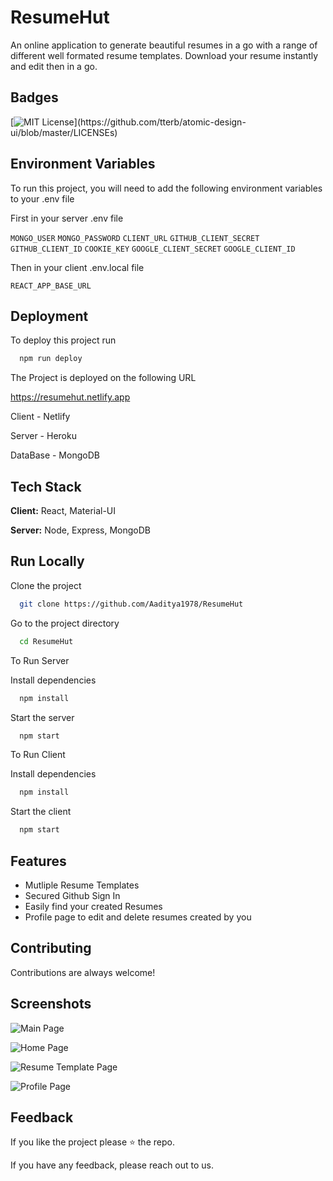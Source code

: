 # ResumeHut
An online application to generate beautiful resumes in a go
with a range of different well formated resume templates.
Download your resume instantly and edit then in a go.

## Badges

[![MIT License](https://img.shields.io/apm/l/atomic-design-ui.svg?)](https://github.com/tterb/atomic-design-ui/blob/master/LICENSEs)




## Environment Variables

To run this project, you will need to add the following environment variables to your .env file

First in your server .env file

`MONGO_USER` `MONGO_PASSWORD` `CLIENT_URL` `GITHUB_CLIENT_SECRET` `GITHUB_CLIENT_ID` 
 `COOKIE_KEY` `GOOGLE_CLIENT_SECRET`
`GOOGLE_CLIENT_ID`

Then in your client .env.local file

`REACT_APP_BASE_URL`


## Deployment

To deploy this project run

```bash
  npm run deploy
```

The Project is deployed on the following URL

https://resumehut.netlify.app

Client - Netlify

Server - Heroku

DataBase - MongoDB


## Tech Stack

**Client:** React, Material-UI

**Server:** Node, Express, MongoDB


## Run Locally

Clone the project

```bash
  git clone https://github.com/Aaditya1978/ResumeHut
```

Go to the project directory

```bash
  cd ResumeHut
```

To Run Server

Install dependencies

```bash
  npm install
```

Start the server

```bash
  npm start
```

To Run Client

Install dependencies

```bash
  npm install
```

Start the client

```bash
  npm start
```

## Features

- Mutliple Resume Templates
- Secured Github Sign In
- Easily find your created Resumes
- Profile page to edit and delete resumes created by you


## Contributing

Contributions are always welcome!


## Screenshots

![Main Page](https://res.cloudinary.com/dsi3u8pfq/image/upload/v1658245745/ResumeHut_fxkczg.png)

![Home Page](https://res.cloudinary.com/dsi3u8pfq/image/upload/v1658245814/ResumeHut_1_pslhh8.png)

![Resume Template Page](https://res.cloudinary.com/dsi3u8pfq/image/upload/v1658245918/ResumeHut_2_oscrom.png)

![Profile Page](https://res.cloudinary.com/dsi3u8pfq/image/upload/v1658246036/ResumeHut_3_oexwuh.png)


## Feedback

If you like the project please ⭐ the repo.

If you have any feedback, please reach out to us.

